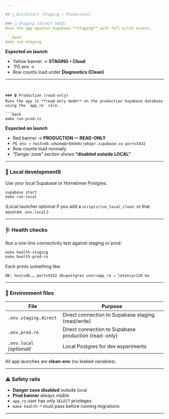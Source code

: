 ```yaml
---

## 🚀 Quickstart (Staging / Production)

### 🧪 Staging (direct 5432)
Runs the app against Supabase **staging** with full write access.

```bash
make run-staging
```

**Expected on launch**
- Yellow banner → **STAGING • Cloud**
- `PG env → 
- Row counts load under **Diagnostics (Clean)**

---
```


### 🔒 Production (read-only)
Runs the app in **read-only mode** on the production Supabase database using the `app_ro` role.

```bash
make run-prod-ro
```

**Expected on launch**
- Red banner → **PRODUCTION — READ-ONLY**
- `PG env → host=db.xdwzmqbrbkhmhcjwkopr.supabase.co port=5432`
- Row counts load normally
- “Danger zone” section shows **“disabled outside LOCAL”**

---

### 🧰 Local developmentß
Use your local Supabase or Homebrew Postgres.

```bash
supabase start
make run-local
```

(Local launcher optional if you add a `scripts/run_local_clean.sh` that sources `.env.local`.)

---

### 🩺 Health checks
Run a one-line connectivity test against staging or prod:

```bash
make health-staging
make health-prod-ro
```

Each prints something like:
```
OK: host=db.… port=5432 db=postgres user=app_ro → latency≈120 ms
```

---

### 🧱 Environment files
| File | Purpose |
|------|----------|
| `.env.staging.direct` | Direct connection to Supabase staging (read/write) |
| `.env.prod.ro` | Direct connection to Supabase production (read-only) |
| `.env.local` *(optional)* | Local Postgres for dev experiments |

All app launches are **clean-env** (no leaked variables).

---

### ⚠️ Safety rails
- **Danger zone disabled** outside local
- **Prod banner** always visible
- `app_ro` user has only `SELECT` privileges
- `make health-*` must pass before running migrations

---